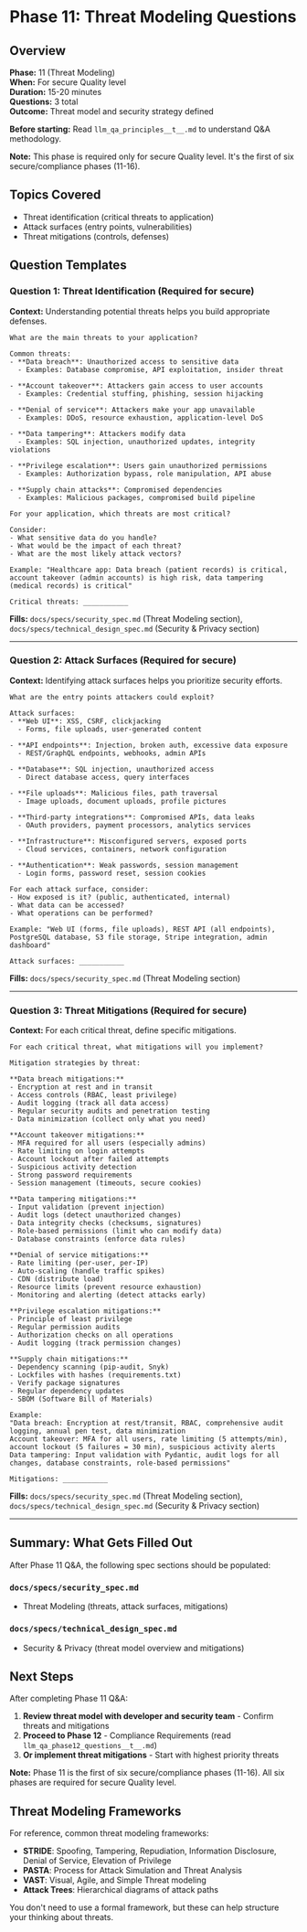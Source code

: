 # Phase 11: Threat Modeling Questions

## Overview

**Phase:** 11 (Threat Modeling)  
**When:** For secure Quality level  
**Duration:** 15-20 minutes  
**Questions:** 3 total  
**Outcome:** Threat model and security strategy defined

**Before starting:** Read `llm_qa_principles__t__.md` to understand Q&A methodology.

**Note:** This phase is required only for secure Quality level. It's the first of six secure/compliance phases (11-16).

## Topics Covered

- Threat identification (critical threats to application)
- Attack surfaces (entry points, vulnerabilities)
- Threat mitigations (controls, defenses)

## Question Templates

### Question 1: Threat Identification (Required for secure)

**Context:** Understanding potential threats helps you build appropriate defenses.

```
What are the main threats to your application?

Common threats:
- **Data breach**: Unauthorized access to sensitive data
  - Examples: Database compromise, API exploitation, insider threat
  
- **Account takeover**: Attackers gain access to user accounts
  - Examples: Credential stuffing, phishing, session hijacking
  
- **Denial of service**: Attackers make your app unavailable
  - Examples: DDoS, resource exhaustion, application-level DoS
  
- **Data tampering**: Attackers modify data
  - Examples: SQL injection, unauthorized updates, integrity violations
  
- **Privilege escalation**: Users gain unauthorized permissions
  - Examples: Authorization bypass, role manipulation, API abuse
  
- **Supply chain attacks**: Compromised dependencies
  - Examples: Malicious packages, compromised build pipeline

For your application, which threats are most critical?

Consider:
- What sensitive data do you handle?
- What would be the impact of each threat?
- What are the most likely attack vectors?

Example: "Healthcare app: Data breach (patient records) is critical, account takeover (admin accounts) is high risk, data tampering (medical records) is critical"

Critical threats: ___________
```

**Fills:** `docs/specs/security_spec.md` (Threat Modeling section), `docs/specs/technical_design_spec.md` (Security & Privacy section)

---

### Question 2: Attack Surfaces (Required for secure)

**Context:** Identifying attack surfaces helps you prioritize security efforts.

```
What are the entry points attackers could exploit?

Attack surfaces:
- **Web UI**: XSS, CSRF, clickjacking
  - Forms, file uploads, user-generated content
  
- **API endpoints**: Injection, broken auth, excessive data exposure
  - REST/GraphQL endpoints, webhooks, admin APIs
  
- **Database**: SQL injection, unauthorized access
  - Direct database access, query interfaces
  
- **File uploads**: Malicious files, path traversal
  - Image uploads, document uploads, profile pictures
  
- **Third-party integrations**: Compromised APIs, data leaks
  - OAuth providers, payment processors, analytics services
  
- **Infrastructure**: Misconfigured servers, exposed ports
  - Cloud services, containers, network configuration
  
- **Authentication**: Weak passwords, session management
  - Login forms, password reset, session cookies

For each attack surface, consider:
- How exposed is it? (public, authenticated, internal)
- What data can be accessed?
- What operations can be performed?

Example: "Web UI (forms, file uploads), REST API (all endpoints), PostgreSQL database, S3 file storage, Stripe integration, admin dashboard"

Attack surfaces: ___________
```

**Fills:** `docs/specs/security_spec.md` (Threat Modeling section)

---

### Question 3: Threat Mitigations (Required for secure)

**Context:** For each critical threat, define specific mitigations.

```
For each critical threat, what mitigations will you implement?

Mitigation strategies by threat:

**Data breach mitigations:**
- Encryption at rest and in transit
- Access controls (RBAC, least privilege)
- Audit logging (track all data access)
- Regular security audits and penetration testing
- Data minimization (collect only what you need)

**Account takeover mitigations:**
- MFA required for all users (especially admins)
- Rate limiting on login attempts
- Account lockout after failed attempts
- Suspicious activity detection
- Strong password requirements
- Session management (timeouts, secure cookies)

**Data tampering mitigations:**
- Input validation (prevent injection)
- Audit logs (detect unauthorized changes)
- Data integrity checks (checksums, signatures)
- Role-based permissions (limit who can modify data)
- Database constraints (enforce data rules)

**Denial of service mitigations:**
- Rate limiting (per-user, per-IP)
- Auto-scaling (handle traffic spikes)
- CDN (distribute load)
- Resource limits (prevent resource exhaustion)
- Monitoring and alerting (detect attacks early)

**Privilege escalation mitigations:**
- Principle of least privilege
- Regular permission audits
- Authorization checks on all operations
- Audit logging (track permission changes)

**Supply chain mitigations:**
- Dependency scanning (pip-audit, Snyk)
- Lockfiles with hashes (requirements.txt)
- Verify package signatures
- Regular dependency updates
- SBOM (Software Bill of Materials)

Example: 
"Data breach: Encryption at rest/transit, RBAC, comprehensive audit logging, annual pen test, data minimization
Account takeover: MFA for all users, rate limiting (5 attempts/min), account lockout (5 failures = 30 min), suspicious activity alerts
Data tampering: Input validation with Pydantic, audit logs for all changes, database constraints, role-based permissions"

Mitigations: ___________
```

**Fills:** `docs/specs/security_spec.md` (Threat Modeling section), `docs/specs/technical_design_spec.md` (Security & Privacy section)

---

## Summary: What Gets Filled Out

After Phase 11 Q&A, the following spec sections should be populated:

### `docs/specs/security_spec.md`
- Threat Modeling (threats, attack surfaces, mitigations)

### `docs/specs/technical_design_spec.md`
- Security & Privacy (threat model overview and mitigations)

## Next Steps

After completing Phase 11 Q&A:

1. **Review threat model with developer and security team** - Confirm threats and mitigations
2. **Proceed to Phase 12** - Compliance Requirements (read `llm_qa_phase12_questions__t__.md`)
3. **Or implement threat mitigations** - Start with highest priority threats

**Note:** Phase 11 is the first of six secure/compliance phases (11-16). All six phases are required for secure Quality level.

## Threat Modeling Frameworks

For reference, common threat modeling frameworks:
- **STRIDE**: Spoofing, Tampering, Repudiation, Information Disclosure, Denial of Service, Elevation of Privilege
- **PASTA**: Process for Attack Simulation and Threat Analysis
- **VAST**: Visual, Agile, and Simple Threat modeling
- **Attack Trees**: Hierarchical diagrams of attack paths

You don't need to use a formal framework, but these can help structure your thinking about threats.
